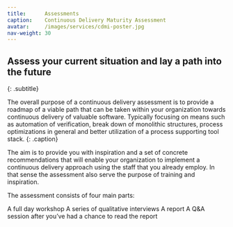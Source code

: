 ```yaml
---
title:      Assessments
caption:    Continuous Delivery Maturity Assessment
avatar:     /images/services/cdmi-poster.jpg
nav-weight: 30
---
```


## Assess your current situation and lay a path into the future
{: .subtitle}

The overall purpose of a continuous delivery assessment is to provide a roadmap of a viable path that can be taken within your organization towards continuous delivery of valuable software. Typically focusing on means such as automation of verification, break down of monolithic structures, process optimizations in general and better utilization of a process supporting tool stack.
{: .caption}

The aim is to provide you with inspiration and a set of concrete recommendations that will enable your organization to implement a continuous delivery approach using the staff that you already employ. In that sense the assessment also serve the purpose of training and inspiration.

The assessment consists of four main parts:

A full day workshop
A series of qualitative interviews
A report
A Q&A session after you’ve had a chance to read the report
